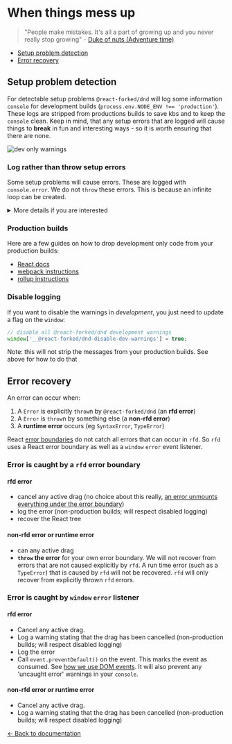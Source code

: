 # When things mess up

> "People make mistakes. It's all a part of growing up and you never really stop growing" - [Duke of nuts (Adventure time)](https://adventuretime.fandom.com/wiki/Duke_of_Nuts)

- [Setup problem detection](#setup-problem-detection)
- [Error recovery](#error-recovery)

## Setup problem detection

For detectable setup problems `@react-forked/dnd` will log some information `console` for development builds (`process.env.NODE_ENV !== 'production'`). These logs are stripped from productions builds to save kbs and to keep the `console` clean. Keep in mind, that any setup errors that are logged will cause things to **break** in fun and interesting ways - so it is worth ensuring that there are none.

![dev only warnings](https://user-images.githubusercontent.com/2182637/46385261-98a8eb00-c6fe-11e8-9b46-0699bf3e6043.png)

### Log rather than throw setup errors

Some setup problems will cause errors. These are logged with `console.error`. We do not `throw` these errors. This is because an infinite loop can be created.

<details>
  <summary>More details if you are interested</summary>

If we threw setup errors, here is the infinite loop:

1. Mount application
2. Error detected (we usually do it in a `useEffect`) and thrown
3. Error caught in `componentDidCatch`
4. React tree recovered (remounted). Goto step 2.

We could work around this loop condition, but it would lead to conditionally throwing, and otherwise logging. It is also tricky to avoid double logging of errors. Given that we are trying to recover the React tree, there is not a lot of value in throwing any setup problem in the first place. So we just log the problem in the `console`.

</details>

### Production builds

Here are a few guides on how to drop development only code from your production builds:

- [React docs](https://reactjs.org/docs/optimizing-performance.html#use-the-production-build)
- [webpack instructions](https://webpack.js.org/guides/production/#specify-the-mode)
- [rollup instructions](https://github.com/rollup/rollup-plugin-replace)

### Disable logging

If you want to disable the warnings in _development_, you just need to update a flag on the `window`:

```js
// disable all @react-forked/dnd development warnings
window['__@react-forked/dnd-disable-dev-warnings'] = true;
```

Note: this will not strip the messages from your production builds. See above for how to do that

## Error recovery

An error can occur when:

1. A `Error` is explicitly `throw`n by `@react-forked/dnd` (an **rfd error**)
2. A `Error` is `throw`n by something else (a **non-rfd error**)
3. A **runtime error** occurs (eg `SyntaxError`, `TypeError`)

React [error boundaries](https://reactjs.org/docs/error-boundaries.html) do not catch all errors that can occur in `rfd`. So `rfd` uses a React error boundary as well as a `window` `error` event listener.

### Error is caught by a `rfd` error boundary

#### rfd error

- cancel any active drag (no choice about this really, [an error unmounts everything under the error boundary](https://codesandbox.io/s/react-error-boundaries-rfyds))
- log the error (non-production builds; will respect disabled logging)
- recover the React tree

#### non-rfd error or runtime error

- can any active drag
- **`throw` the error** for your own error boundary. We will not recover from errors that are not caused explicitly by `rfd`. A run time error (such as a `TypeError`) that is caused by `rfd` will not be recovered. `rfd` will only recover from explicitly thrown `rfd` errors.

### Error is caught by `window` `error` listener

#### rfd error

- Cancel any active drag.
- Log a warning stating that the drag has been cancelled (non-production builds; will respect disabled logging)
- Log the error
- Call `event.preventDefault()` on the event. This marks the event as consumed. See [how we use DOM events](/docs/guides/how-we-use-dom-events.md). It will also prevent any 'uncaught error' warnings in your `console`.

#### non-rfd error or runtime error

- Cancel any active drag.
- Log a warning stating that the drag has been cancelled (non-production builds; will respect disabled logging)

[← Back to documentation](/README.md#documentation-)
